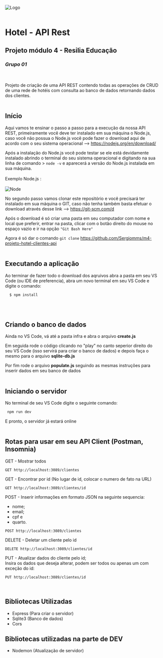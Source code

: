 ![Logo](https://i.ibb.co/QCdfZtg/Cormorant.jpg)
<br><br>
# Hotel - API Rest

## Projeto módulo 4 - Resilia Educação

### *Grupo 01*

<br>
<br>
Projeto de criação de uma API REST contendo todas as operações de CRUD de uma rede de hotéis com consulta ao banco de dados retornando dados dos clientes.
<br>
<br>

## Início
Aqui vamos te ensinar o passo a passo para a execução da nossa API REST, primeiramente você deve ter instalado em sua máquina o Node.js, caso você não possua o Node.js você pode fazer o download aqui de acordo com o seu sistema operacional --> https://nodejs.org/en/download/

Após a instalação do Node.js você pode testar se ele está devidamente instalado abrindo o terminal do seu sistema operacional e digitando na sua linha de comando > ``` node -v ``` e aparecerá a versão do Node.js instalada em sua máquina.
<br><br>
Exemplo Node.js :
<br><br>
![Node](https://i.ibb.co/RQkG1fM/CMD-Node.jpg)

No segundo passo vamos clonar este repositório e você precisará ter instalado em sua máquina o GIT, caso não tenha também basta efetuar o download através desse link --> https://git-scm.com/d

Após o download é só criar uma pasta em seu computador com nome e local que preferir, entrar na pasta, clicar com o botão direito do mouse no espaço vazio e ir na opção ``` "Git Bash Here" ```

Agora é só dar o comando ``` git clone ``` https://github.com/Sergiomms/m4-projeto-hotel-clientes-api
<br>
<br>

## Executando a aplicação

Ao terminar de fazer todo o download dos aqruivos abra a pasta em seu VS Code (ou IDE de preferencia), abra um novo terminal em seu VS Code e digite o comando:

```sh
  $ npm install
  ```
<br>
<br>

## Criando o banco de dados

Ainda no VS Code, vá até a pasta infra e abra o arquivo **create.js**

Em seguida rode o código clicando no "play" no canto seperior direito do seu VS Code (isso servirá para criar o banco de dados) e depois faça o mesmo para o arquivo **sqlite-db.js**

Por fim rode o arquivo **populate.js** seguindo as mesmas instruções para inserir dados em seu banco de dados
<br>
<br>

## Iniciando o servidor

No terminal de seu VS Code digite o seguinte comando:

```sh
 npm run dev 
 ```

E pronto, o servidor já estará online
<br>
<br>

## Rotas para usar em seu API Client (Postman, Insomnia)

GET - Mostrar todos
```
GET http://localhost:3089/clientes
```

GET - Encontrar por id (No lugar de id, colocar o numero de fato na URL)
```
GET http://localhost:3089/clientes/id
```

POST - Inserir informações em formato JSON na seguinte sequencia:

* nome;
* email;
* cpf e 
* quarto.

```
POST http://localhost:3089/clientes
```

DELETE - Deletar um cliente pelo id
```
DELETE http://localhost:3089/clientes/id
```
PUT - Atualizar dados do cliente pelo id;<br>
Insira os dados que deseja alterar, podem ser todos ou apenas um com exceção do id:
```
PUT http://localhost:3089/clientes/id
```
<br>

## Bibliotecas Utilizadas

* Express (Para criar o servidor)
* Sqlite3 (Banco de dados)
* Cors

## Bibliotecas utilizadas na parte de DEV

* Nodemon (Atualização de servidor)







